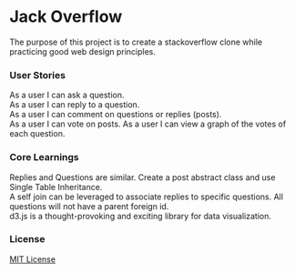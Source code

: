 # Jack Overflow

The purpose of this project is to create a stackoverflow clone while practicing good web design principles.

### User Stories

As a user I can ask a question.  
As a user I can reply to a question.  
As a user I can comment on questions or replies (posts).  
As a user I can vote on posts.
As a user I can view a graph of the votes of each question.

### Core Learnings

Replies and Questions are similar. Create a post abstract class and use Single Table Inheritance.  
A self join can be leveraged to associate replies to specific questions. All questions will not have a parent foreign id.  
d3.js is a thought-provoking and exciting library for data visualization.

### License

[MIT License](http://opensource.org/licenses/MIT)
